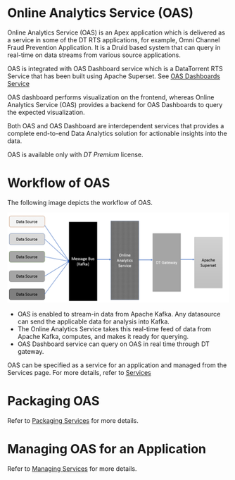 # Online Analytics Service (OAS)

Online Analytics Service (OAS) is an Apex application which is delivered as a service in some of the DT RTS applications, for example, Omni Channel Fraud Prevention Application.  It is a Druid based system that can query in real-time on data streams from various source applications.

OAS is integrated with OAS Dashboard service which is a DataTorrent RTS Service that has been built using Apache Superset. See [OAS Dashboards Service](oas_dashboards)

OAS dashboard performs visualization on the frontend, whereas Online Analytics Service (OAS) provides a backend for OAS Dashboards to query the expected visualization.

Both OAS and OAS Dashboard are interdependent services that provides a complete end-to-end Data Analytics solution for actionable insights into the data.

OAS is available only with _DT Premium_ license.

# Workflow of OAS

The following image depicts the workflow of OAS.

![](images/Workflow.png)

- OAS is enabled to stream-in data from Apache Kafka. Any datasource can send the applicable data for analysis into Kafka.
- The Online Analytics Service takes this real-time feed of data from Apache Kafka, computes, and makes it ready for querying.
- OAS Dashboard service can query on OAS in real time through DT gateway.

OAS can be specified as a service for an application and managed from the Services page. For more details, refer to [Services](services.md)

# Packaging OAS

Refer to [Packaging Services](services) for more details.

# Managing OAS for an Application

Refer to [Managing Services](services) for more details.
